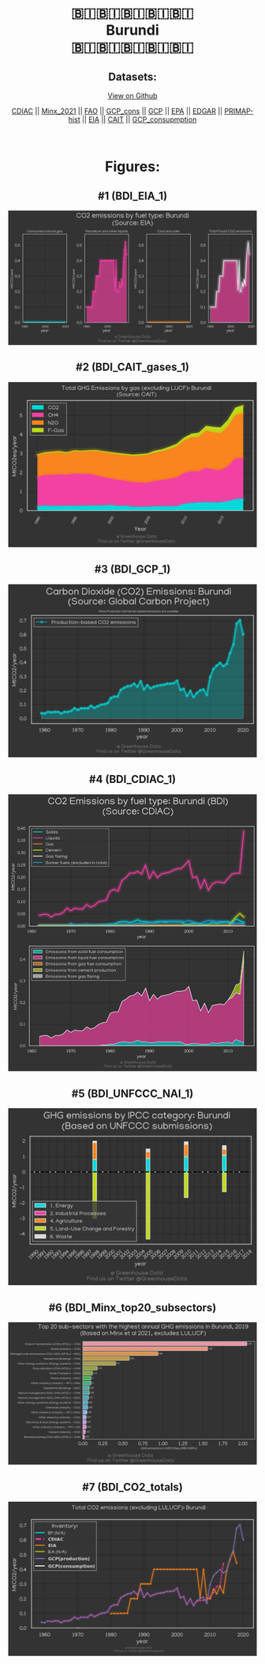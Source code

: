 
<center>
<h1 align="center">
🇧🇮🇧🇮🇧🇮🇧🇮🇧🇮
<br>
Burundi
<br>
🇧🇮🇧🇮🇧🇮🇧🇮🇧🇮
</h1>
<h2>Datasets:</h2>
<p><a href="https://github.com/dquintani/GreenhouseData/tree/master/country_data/BDI_Burundi/data">View on Github</a>
<br></p><p><a href="data/BDI_CDIAC.csv">CDIAC</a> || <a href="data/BDI_Minx_2021.csv">Minx_2021</a> || <a href="data/BDI_FAO.csv">FAO</a> || <a href="data/BDI_GCP_cons.csv">GCP_cons</a> || <a href="data/BDI_GCP.csv">GCP</a> || <a href="data/BDI_EPA.csv">EPA</a> || <a href="data/BDI_EDGAR.csv">EDGAR</a> || <a href="data/BDI_PRIMAP-hist.csv">PRIMAP-hist</a> || <a href="data/BDI_EIA.csv">EIA</a> || <a href="data/BDI_CAIT.csv">CAIT</a> || <a href="data/BDI_GCP_consupmption.csv">GCP_consupmption</a></p><p><br></p>
<h1>Figures:</h1><h2>#1 (BDI_EIA_1)</h2>
<p><img alt="" src="figures/BDI_EIA_1.png" /></p><h2>#2 (BDI_CAIT_gases_1)</h2>
<p><img alt="" src="figures/BDI_CAIT_gases_1.png" /></p><h2>#3 (BDI_GCP_1)</h2>
<p><img alt="" src="figures/BDI_GCP_1.png" /></p><h2>#4 (BDI_CDIAC_1)</h2>
<p><img alt="" src="figures/BDI_CDIAC_1.png" /></p><h2>#5 (BDI_UNFCCC_NAI_1)</h2>
<p><img alt="" src="figures/BDI_UNFCCC_NAI_1.png" /></p><h2>#6 (BDI_Minx_top20_subsectors)</h2>
<p><img alt="" src="figures/BDI_Minx_top20_subsectors.png" /></p><h2>#7 (BDI_CO2_totals)</h2>
<p><img alt="" src="figures/BDI_CO2_totals.png" /></p>